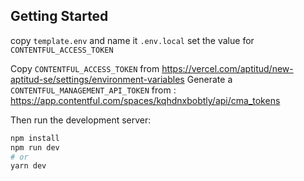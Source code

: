 ## Getting Started

copy `template.env` and name it `.env.local`
set the value for `CONTENTFUL_ACCESS_TOKEN`

Copy `CONTENTFUL_ACCESS_TOKEN` from  https://vercel.com/aptitud/new-aptitud-se/settings/environment-variables
Generate a `CONTENTFUL_MANAGEMENT_API_TOKEN` from : https://app.contentful.com/spaces/kqhdnxbobtly/api/cma_tokens

Then run the development server:

```bash
npm install
npm run dev
# or
yarn dev
```
